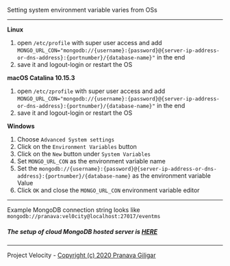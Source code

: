 Setting system environment variable varies from OSs

---

**Linux**
1. open `/etc/profile` with super user access and add `MONGO_URL_CON="mongodb://{username}:{password}@{server-ip-address-or-dns-address}:{portnumber}/{database-name}"` in the end 
2. save it and logout-login or restart the OS

**macOS Catalina 10.15.3**
1. open `/etc/zprofile` with super user access and add `MONGO_URL_CON="mongodb://{username}:{password}@{server-ip-address-or-dns-address}:{portnumber}/{database-name}"` in the end 
2. save it and logout-login or restart the OS

**Windows**
1. Choose `Advanced System settings`
2. Click on the `Environment Variables` button
3. Click on the `New` button under `System Variables`
4. Set `MONGO_URL_CON` as the environment variable name
5. Set the `mongodb://{username}:{password}@{server-ip-address-or-dns-address}:{portnumber}/{database-name}` as the environment variable Value
6. Click `OK` and close the `MONGO_URL_CON` environment variable editor

---

Example MongoDB connection string looks like `mongodb://pranava:vel0city@localhost:27017/eventms`

##### The setup of cloud MongoDB hosted server is [HERE](CLOUD_MONGODB_SETUP.md)

---

Project Velocity -
[Copyright (c) 2020 Pranava Giligar](https://github.com/pranavagiligar/velocity/blob/master/LICENSE)